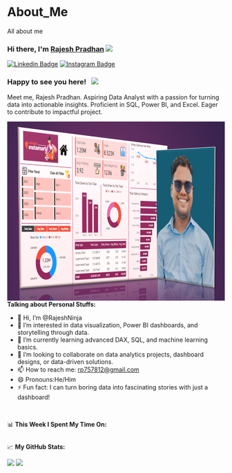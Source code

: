 # About_Me
All about me

### Hi there, I'm <a href="https://RajeshNinja.in" target="_blank">Rajesh Pradhan</a> <img src="https://media.giphy.com/media/hvRJCLFzcasrR4ia7z/giphy.gif" width="25px">

[![Linkedin Badge](https://img.shields.io/badge/-LinkedIn-0e76a8?style=flat-square&logo=Linkedin&logoColor=white)](https://www.linkedin.com/in/rajesh-pradhan-36189a344/)
[![Instagram Badge](https://img.shields.io/badge/-Instagram-e4405f?style=flat-square&logo=Instagram&logoColor=white)](https://www.instagram.com/rpposts9/?__pwa=1)



### Happy to see you here! &nbsp; ![](https://visitor-badge.glitch.me/badge?page_id=saddamskst.saddamskst)

Meet me, Rajesh Pradhan. Aspiring Data Analyst with a passion for turning data into actionable insights. Proficient in SQL, Power BI, and Excel. Eager to contribute to impactful project.

<img align="right" alt="GIF" src="https://github.com/RajeshNinja/About_Me/blob/08edfa00f38a37b1e586a001934621237abe18e3/instamart%20dashboard.png" width="771" height="415" />
 
 



</br></br></br></br></br></br></br></br></br></br></br></br></br></br></br></br></br></br>
 **Talking about Personal Stuffs:**
- 👋 Hi, I’m @RajeshNinja
- 👀 I’m interested in data visualization, Power BI dashboards, and storytelling through data.
- 🌱 I’m currently learning advanced DAX, SQL, and machine learning basics.
- 💞️ I’m looking to collaborate on data analytics projects, dashboard designs, or data-driven solutions.
- 📫 How to reach me: rp757812@gmail.com
- 😄 Pronouns:He/Him 
- ⚡ Fun fact: I can turn boring data into fascinating stories with just a dashboard!


</br>

📊 **This Week I Spent My Time On:**
<!--START_SECTION:waka-->
```text

```
<!--END_SECTION:waka-->


📈 **My GitHub Stats:**

<p>
  <img height="180em" src="https://github-readme-stats.vercel.app/api?username=RajeshNinja&show_icons=true&hide_border=true&&count_private=true&include_all_commits=true" />
  <img height="180em" src="https://github-readme-stats.vercel.app/api/top-langs/?username=RajeshNinja&exclude_repo=KNN-Image-Classification&show_icons=true&hide_border=true&layout=compact&langs_count=8"/>
</p>
